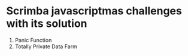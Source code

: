# Scrimba javascriptmas challenges with its solution

1. Panic Function
2. Totally Private Data Farm
